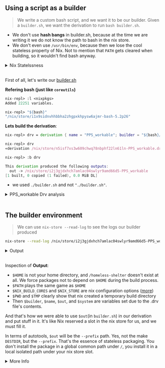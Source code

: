 ## Using a script as a builder

> We write a custom bash script, and we want it to be our builder. Given a `builder.sh`, we want the derivation to run `bash builder.sh`.

* We don't use **hash bangs** in builder.sh, because at the time we are writing it we do not know the path to bash in the nix store.
* We don't even use `/usr/bin/env`, because then we lose the cool stateless property of Nix. Not to mention that `PATH` gets cleared when building, so it wouldn't find bash anyway.

<details>
<summary>
Nix Statelssness
</summary>

```
Statelessness: Nix aims for complete reproducibility. Using /usr/bin/env relies on the system's environment, which can vary between systems. This breaks Nix's stateless principle.
```

```
Build Environment Isolation: Nix clears the PATH variable during builds to ensure a clean environment. Using /usr/bin/env would depend on the system's PATH, which doesn't exist in this isolated context.
```

</details><br>

First of all, let's write our [builder.sh](https://github.com/PsychoPunkSage/NixPills/tree/main/pill05/builder.sh)

**Refering bash (just like `coreutils`)**

```nix
nix-repl> :l <nixpkgs>
Added 22251 variables.

nix-repl> "${bash}"
"/nix/store/i1x9sidnvhhbbha2zhgpxkhpysw6ajmr-bash-5.2p26"
```

**Lets build the derivation**:
```nix
nix-repl> drv = derivation { name = "PPS_workable"; builder = "${bash}/bin/bash"; args = [ ./builder.sh ]; system = builtins.currentSystem; }

nix-repl> drv
«derivation /nix/store/n5isf7xs3w609chwq78nbphf22ln61ln-PPS_workable.drv»

nix-repl> :b drv

This derivation produced the following outputs:
  out -> /nix/store/i2j3gjdxhch7amlac04swlyr9amd66d5-PPS_workable
[1 built, 0 copied (1 failed), 0.0 MiB DL]
```

*  we used `./builder.sh` and not `"./builder.sh"`.

<details>
<summary>
PPS_workable Drv analysis
</summary>

```bash
nix derivation show  /nix/store/i2j3gjdxhch7amlac04swlyr9amd66d5-PPS_workable
```

```json
{
  "/nix/store/n5isf7xs3w609chwq78nbphf22ln61ln-PPS_workable.drv": {
    "args": [
      "/nix/store/d31gnn9z8nbh800fq1b1jmaq95135607-builder.sh"
    ],
    "builder": "/nix/store/i1x9sidnvhhbbha2zhgpxkhpysw6ajmr-bash-5.2p26/bin/bash",
    "env": {
      "builder": "/nix/store/i1x9sidnvhhbbha2zhgpxkhpysw6ajmr-bash-5.2p26/bin/bash",
      "name": "PPS_workable",
      "out": "/nix/store/i2j3gjdxhch7amlac04swlyr9amd66d5-PPS_workable",
      "system": "x86_64-linux"
    },
    "inputDrvs": {
      "/nix/store/wzh01sawfkrvg2srg4jl8zprz1a347gy-bash-5.2p26.drv": {
        "dynamicOutputs": {},
        "outputs": [
          "out"
        ]
      }
    },
    "inputSrcs": [
      "/nix/store/d31gnn9z8nbh800fq1b1jmaq95135607-builder.sh"
    ],
    "name": "PPS_workable",
    "outputs": {
      "out": {
        "path": "/nix/store/i2j3gjdxhch7amlac04swlyr9amd66d5-PPS_workable"
      }
    },
    "system": "x86_64-linux"
  }
}
```

</details><br>

## The builder environment

> We can use `nix-store --read-log` to see the logs our builder produced

```bash
nix-store --read-log /nix/store/i2j3gjdxhch7amlac04swlyr9amd66d5-PPS_workable
```

<details>
<summary>
Output
</summary>

```json
declare -x HOME="/homeless-shelter"
declare -x NIX_BUILD_CORES="12"
declare -x NIX_BUILD_TOP="/build"
declare -x NIX_LOG_FD="2"
declare -x NIX_STORE="/nix/store"
declare -x OLDPWD
declare -x PATH="/path-not-set"
declare -x PWD="/build"
declare -x SHLVL="1"
declare -x TEMP="/build"
declare -x TEMPDIR="/build"
declare -x TERM="xterm-256color"
declare -x TMP="/build"
declare -x TMPDIR="/build"
declare -x builder="/nix/store/i1x9sidnvhhbbha2zhgpxkhpysw6ajmr-bash-5.2p26/bin/bash"
declare -x name="PPS_workable"
declare -x out="/nix/store/i2j3gjdxhch7amlac04swlyr9amd66d5-PPS_workable"
declare -x system="x86_64-linux"
```

</details><br>

Inspection of **Output**:
* `$HOME` is not your home directory, and `/homeless-shelter` doesn't exist at all. We force packages not to depend on `$HOME` during the build process.
* `$PATH` plays the same game as `$HOME`
* `$NIX_BUILD_CORES` and `$NIX_STORE` are nix configuration options ([more](https://nixos.org/manual/nix/stable/command-ref/conf-file))
* `$PWD` and `$TMP` clearly show that nix created a temporary build directory
* Then `$builder`, `$name`, `$out`, and `$system` are variables set due to the .drv file's contents.

And that's how we were able to use `$out`(in `builder.sh`) in our derivation and put stuff in it. It's like Nix reserved a slot in the nix store for us, and we must fill it.

In terms of autotools, `$out` will be the `--prefix` path. Yes, not the make `DESTDIR`, but the `--prefix`. That's the essence of stateless packaging. You don't install the package in a global common path under `/`, you install it in a local isolated path under your nix store slot.


<details>
<summary>
More Info
</summary>

```
$out: 
This represents the final location where your package's files will be installed. It's like a specific folder where all the files related to your package will be placed. This folder is isolated from your system's regular file structure.
```

```
--prefix: 
This is a common flag used in many build systems (like autotools) to specify the installation prefix. It's where the built files will be copied.
```

```
Nix vs Autotools: 
Unlike autotools, Nix doesn't use --prefix to install files to a global location (like /usr/local). Instead, it uses $out to install everything within a specific, isolated directory.
```

</details><br>